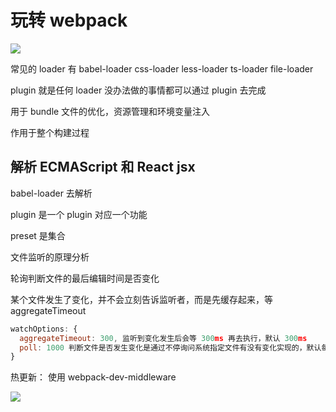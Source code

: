 # 玩转 webpack

![](./picture/2022-03-04-22-19-51.png)

常见的 loader 有 babel-loader css-loader less-loader ts-loader file-loader

plugin 就是任何 loader 没办法做的事情都可以通过 plugin 去完成

用于 bundle 文件的优化，资源管理和环境变量注入

作用于整个构建过程

## 解析 ECMAScript 和 React jsx

babel-loader 去解析

plugin 是一个 plugin 对应一个功能

preset 是集合

文件监听的原理分析

轮询判断文件的最后编辑时间是否变化

某个文件发生了变化，并不会立刻告诉监听者，而是先缓存起来，等 aggregateTimeout

```js
watchOptions: {
  aggregateTimeout: 300, 监听到变化发生后会等 300ms 再去执行，默认 300ms
  poll: 1000 判断文件是否发生变化是通过不停询问系统指定文件有没有变化实现的，默认每秒问 1000 次
}
```

热更新： 使用 webpack-dev-middleware

![](./picture/2022-03-14-23-36-18.png)
